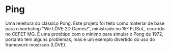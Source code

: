 # Ping
Uma releitura do clássico Pong. Este projeto foi feito como material de base para o workshop "We LÖVE 2D Games!",
ministrado no 15º FLISoL, ocorrido no CEFET MG. É uma protótipo com o mínimo para simular o Pong de 1972,
portanto tem alguns problemas, mas é um exemplo divertido do uso do framework mostrado (LÖVE).
